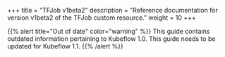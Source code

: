 +++
title = "TFJob v1beta2"
description = "Reference documentation for version v1beta2 of the TFJob custom resource."
weight = 10
+++

{{% alert title="Out of date" color="warning" %}}
This guide contains outdated information pertaining to Kubeflow 1.0. This guide
needs to be updated for Kubeflow 1.1.
{{% /alert %}}

